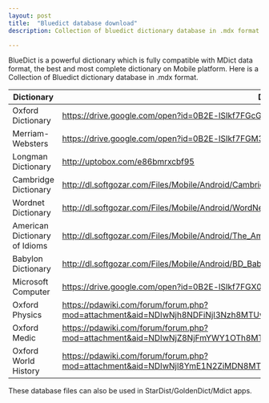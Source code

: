 ```yaml
---
layout: post
title:  "Bluedict database download"
description: Collection of bluedict dictionary database in .mdx format.

---
```

BlueDict is a powerful dictionary which is fully compatible with MDict data format, the best and most complete dictionary on Mobile platform. Here is a Collection of Bluedict dictionary database in .mdx format.


| Dictionary    | DB Link    |
| ----------- | ----------- |
| Oxford  Dictionary  | https://drive.google.com/open?id=0B2E-lSIkf7FGcGcwclI3ZmtZTW8 |
|Merriam-Websters| https://drive.google.com/open?id=0B2E-lSIkf7FGM3R3amR5dDhMWWM |
| Longman Dictionary | http://uptobox.com/e86bmrxcbf95 |
| Cambridge Dictionary | http://dl.softgozar.com/Files/Mobile/Android/Cambridge_Advanced_Learners_Dictionary_SoftGozar.com.mdx |
| Wordnet Dictionary | http://dl.softgozar.com/Files/Mobile/Android/WordNet_3.0_SoftGozar.com.mdx |
| American Dictionary of Idioms| http://dl.softgozar.com/Files/Mobile/Android/The_American_Heritage_Dictionary_of_Idioms_SoftGozar.com.mdx |
| Babylon Dictionary | http://dl.softgozar.com/Files/Mobile/Android/BD_Babylon_English-English_Dictionary_SoftGozar.com.mdx |
| Microsoft Computer  | https://drive.google.com/open?id=0B2E-lSIkf7FGX0JLcHZvX2hsWlk |
| Oxford Physics | https://pdawiki.com/forum/forum.php?mod=attachment&aid=NDIwNjh8NDFiNjI3Nzh8MTUwNjA2MzY3OXwwfDEyOTYw |
| Oxford Medic | https://pdawiki.com/forum/forum.php?mod=attachment&aid=NDIwNjZ8NjFmYWY1OTh8MTUwNjA2MzY3OXwwfDEyOTYw |
| Oxford World History | https://pdawiki.com/forum/forum.php?mod=attachment&aid=NDIwNjl8YmE1N2ZiMDN8MTUwNjA2MzY3OXwwfDEyOTYw|

These database files can also be used in StarDist/GoldenDict/Mdict apps.

